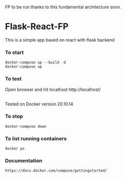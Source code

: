 FP to be run thanks to this fundamental architecture soon.


# Flask-React-FP

This is a simple app based on react with flask backend

### To start

`docker-compose up --build -d` <br>
`docker-compose up`

### To test

Open browser and hit localhost
http://localhost/

<br>
Tested on Docker version 20.10.14

### To stop
`docker-compose down`

### To list running containers
`docker ps`




### Documentation

`https://docs.docker.com/compose/gettingstarted/`

